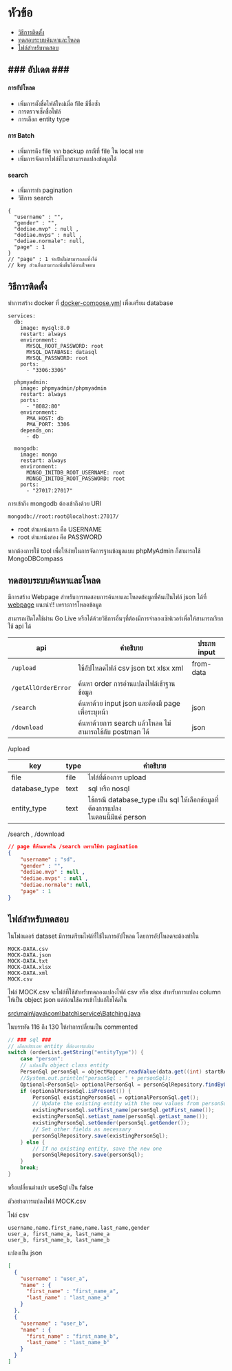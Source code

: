 # หัวข้อ

- [วิธีการติดตั้ง](#วิธีการติดตั้ง)
- [ทดสอบระบบค้นหาและโหลด](#ทดสอบระบบค้นหาและโหลด)
- [ไฟล์สำหรับทดสอบ](#ไฟล์สำหรับทดสอบ)

## <p>### อัปเดต ###</p>

#### การอัปโหลด

- เพิ่มการตั้งชื่อไฟล์ใหม่เมื่อ file มีชื่อซ้ำ
- การตรวจเช็คชื่อไฟล์
- การเลือก entity type

#### การ Batch

- เพิ่มการดึง file จาก backup กรณีที่ file ใน local หาย
- เพิ่มการจัดการไฟล์ที่ไมาสามารถแปลงข้อมูลได้

#### search

- เพิ่มการทำ pagination
- วิธีการ search

``` 
{
  "username" : "",
  "gender" : "",
  "dediae.mvp" : null ,
  "dediae.mvps" : null ,
  "dediae.normale": null,
  "page" : 1 
} 
// "page" : 1 จำเป็นไม่สามารถลบทิ้งได้
// key ส่วนอื่นสามารถเพิ่มขึ้นได้ตามใจชอบ
```

## <a name="วิธีการติดตั้ง"></a>วิธีการติดตั้ง

ทำการสร้าง docker ที่ [docker-compose.yml](docker-compose.yml) เพื่อเตรียม database

```
services:
  db:
    image: mysql:8.0
    restart: always
    environment:
      MYSQL_ROOT_PASSWORD: root
      MYSQL_DATABASE: datasql
      MYSQL_PASSWORD: root
    ports:
      - "3306:3306"

  phpmyadmin:
    image: phpmyadmin/phpmyadmin
    restart: always
    ports:
      - "8082:80"
    environment:
      PMA_HOST: db
      PMA_PORT: 3306
    depends_on:
      - db

  mongodb:
    image: mongo
    restart: always
    environment:
      MONGO_INITDB_ROOT_USERNAME: root 
      MONGO_INITDB_ROOT_PASSWORD: root
    ports:
      - "27017:27017"
```

การเข้าถึง mongodb ต้องเข้าถึงด้วย URI

```
mongodb://root:root@localhost:27017/ 
```

- root ตำแหน่งแรก คือ USERNAME
- root ตำแหน่งสอง คือ PASSWORD

หากต้องการใช้ tool เพื่อให้ง่ายในการจัดการฐานข้อมูลแบบ phpMyAdmin ก็สามารถใช้ MongoDBCompass

## <a name="ทดสอบระบบค้นหาและโหลด"></a>ทดสอบระบบค้นหาและโหลด

มีการสร้าง Webpage สำหรับการทดสอบการค้นหาและโหลดข้อมูลที่ค้นเป็นไฟล์ json ได้ที่
[webpage](upload.html)
แนะนำ!!
เพราะการโหลดข้อมูล

สามารถเปิดโดใช้ผ่าน Go Live หรือได้ด้วยวิธีการอื่นๆที่ต้องมีการจำลองเซิฟเวอร์เพื่อให้สามารถเรียกใช้ api ได้

| api                 | คำอธิบาย                                                 | ประภท input |
|---------------------|----------------------------------------------------------|-------------|
| `/upload`           | ใช้อัปโหลดไฟล์ csv json txt xlsx xml                     | from-data  
| `/getAllOrderError` | ค้นหา order การอ่านแปลงไฟล์เข้าฐานข้อมูล                 |             |
| `/search`           | ค้นหาด้วย input json และต้องมี page เพื่อระบุหน้า         | json        |
| `/download`         | ค้นหาด้วยการ search แล้วโหลด ไม่สามารถใช้กับ postman ได้ | json        |

/upload

| key | type |คำอธิบาย|
|-|-|-|
|file |file| ไฟล์ที่ต้องการ upload|
|database_type|text| sql หรือ nosql |
|entity_type|text| ใช้กรณี database_type เป็น sql ให้เลือกข้อมูลที่ต้องการแปลง <br> ในตอนนี้มีแค่ person|

/search , /download
``` json
// page ที่ห้ามหายใน /search เพราะใช้ทำ pagination
{
    "username" : "sd",
    "gender" : "",
    "dediae.mvp" : null ,
    "dediae.mvps" : null ,
    "dediae.normale": null,
    "page" : 1
}
```

## <a name="ไฟล์สำหรับทดสอบ"></a>ไฟล์สำหรับทดสอบ

ในโฟลเดอร์ dataset มีการเตรียมไฟล์ที่ใช้ในการอัปโหลด โดยการอัปโหลดจะต้องทำใน

```
MOCK-DATA.csv
MOCK-DATA.json
MOCK-DATA.txt
MOCK-DATA.xlsx
MOCK-DATA.xml
MOCK.csv
```

ไฟล์ MOCK.csv จะไฟล์ที่ใช้สำหรับทดลองแปลงไฟล์ csv หรือ xlsx สำหรับการแปลง column ให้เป็น object json
แต่ก่อนใช้ควรเข้าไปแก้ไขโค้ดใน

[src\main\java\com\batch\service\Batching.java](src/main/java/com/batch/service/Batching.java)

ในบรรทัด 116 ถึง 130 ให้ทำการปลี่ยนเป็น commented

``` java
// ### sql ###
// เลือกประเภท entity ที่ต้องการแปลง
switch (orderList.getString("entityType")) {
    case "person":
    // แปลงเป็น object class entity
    PersonSql personSql = objectMapper.readValue(data.get((int) startReadLine).toString(), PersonSql.class);
    //System.out.println("personSql : " + personSql);
    Optional<PersonSql> optionalPersonSql = personSqlRepository.findByUsername(personSql.getUsername());
    if (optionalPersonSql.isPresent()) {
        PersonSql existingPersonSql = optionalPersonSql.get();
        // Update the existing entity with the new values from personSql
        existingPersonSql.setFirst_name(personSql.getFirst_name());
        existingPersonSql.setLast_name(personSql.getLast_name());
        existingPersonSql.setGender(personSql.getGender());
        // Set other fields as necessary
        personSqlRepository.save(existingPersonSql);
    } else {
        // If no existing entity, save the new one
        personSqlRepository.save(personSql);
    }
    break;
}
```

หรือเปลี่ยนตำแปร useSql เป็น false

ตัวอย่างการแปลงไฟล์ MOCK.csv

ไฟล์ csv

``` 
username,name.first_name,name.last_name,gender
user_a, first_name_a, last_name_a
user_b, first_name_b, last_name_b
```

แปลงเป็น json

``` json
[
  {
    "username" : "user_a",
    "name" : {
      "first_name" : "first_name_a",
      "last_name" : "last_name_a"
    }
  },
  {
    "username" : "user_b",
    "name" : {
      "first_name" : "first_name_b",
      "last_name" : "last_name_b"
    }
  }
]

```
